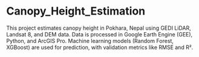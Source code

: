 # Canopy_Height_Estimation
This project estimates canopy height in Pokhara, Nepal using GEDI LiDAR, Landsat 8, and DEM data. Data is processed in Google Earth Engine (GEE), Python, and ArcGIS Pro. Machine learning models (Random Forest, XGBoost) are used for prediction, with validation metrics like RMSE and R².
